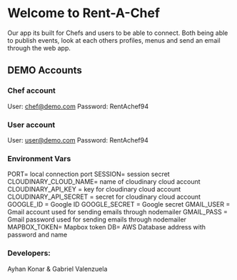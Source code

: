 # Welcome to Rent-A-Chef
Our app its built for Chefs and users to be able to connect. Both being able to publish events, look at each others profiles, menus and send an email through the web app.

## DEMO Accounts
### Chef account
User: chef@demo.com
Password: RentAchef94

### User account
User: user@demo.com
Password: RentAchef94

### Environment Vars
PORT= local connection port
SESSION= session secret
CLOUDINARY_CLOUD_NAME= name of cloudinary cloud account
CLOUDINARY_API_KEY = key for cloudinary cloud account
CLOUDINARY_API_SECRET = secret for cloudinary cloud account
GOOGLE_ID = Google ID
GOOGLE_SECRET = Google secret
GMAIL_USER = Gmail account used for sending emails through nodemailer
GMAIL_PASS = Gmail password used for sending emails through nodemailer
MAPBOX_TOKEN= Mapbox token
DB= AWS Database address with password and name

### Developers:
Ayhan Konar & Gabriel Valenzuela
